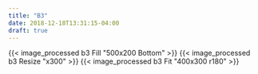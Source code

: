```yaml
---
title: "B3"
date: 2018-12-18T13:31:15-04:00
draft: true
---
```


{{< image_processed b3 Fill "500x200 Bottom" >}}
{{< image_processed b3 Resize "x300" >}}
{{< image_processed b3 Fit "400x300 r180" >}}
